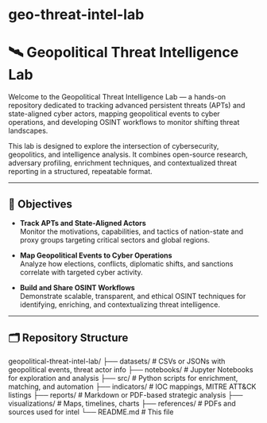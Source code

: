 # geo-threat-intel-lab
# 🛰️ Geopolitical Threat Intelligence Lab

Welcome to the Geopolitical Threat Intelligence Lab — a hands-on repository dedicated to tracking advanced persistent threats (APTs) and state-aligned cyber actors, mapping geopolitical events to cyber operations, and developing OSINT workflows to monitor shifting threat landscapes.

This lab is designed to explore the intersection of cybersecurity, geopolitics, and intelligence analysis. It combines open-source research, adversary profiling, enrichment techniques, and contextualized threat reporting in a structured, repeatable format.

---

## 🔎 Objectives

- **Track APTs and State-Aligned Actors**  
  Monitor the motivations, capabilities, and tactics of nation-state and proxy groups targeting critical sectors and global regions.

- **Map Geopolitical Events to Cyber Operations**  
  Analyze how elections, conflicts, diplomatic shifts, and sanctions correlate with targeted cyber activity.

- **Build and Share OSINT Workflows**  
  Demonstrate scalable, transparent, and ethical OSINT techniques for identifying, enriching, and contextualizing threat intelligence.

---

## 🗂️ Repository Structure
geopolitical-threat-intel-lab/
├── datasets/ # CSVs or JSONs with geopolitical events, threat actor info
├── notebooks/ # Jupyter Notebooks for exploration and analysis
├── src/ # Python scripts for enrichment, matching, and automation
├── indicators/ # IOC mappings, MITRE ATT&CK listings
├── reports/ # Markdown or PDF-based strategic analysis
├── visualizations/ # Maps, timelines, charts
├── references/ # PDFs and sources used for intel
└── README.md # This file
